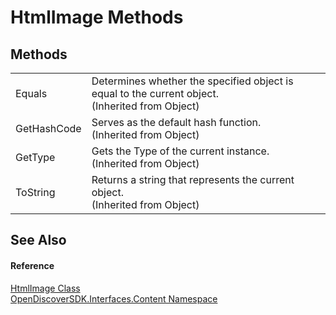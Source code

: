 # HtmlImage Methods




## Methods
<table>
<tr>
<td>Equals</td>
<td>Determines whether the specified object is equal to the current object.<br />(Inherited from Object)</td></tr>
<tr>
<td>GetHashCode</td>
<td>Serves as the default hash function.<br />(Inherited from Object)</td></tr>
<tr>
<td>GetType</td>
<td>Gets the Type of the current instance.<br />(Inherited from Object)</td></tr>
<tr>
<td>ToString</td>
<td>Returns a string that represents the current object.<br />(Inherited from Object)</td></tr>
</table>

## See Also


#### Reference
<a href="e0ae2984-7bfb-211a-cf25-800b09241444">HtmlImage Class</a>  
<a href="79f11d04-c275-b915-db5b-ab2227989555">OpenDiscoverSDK.Interfaces.Content Namespace</a>  
